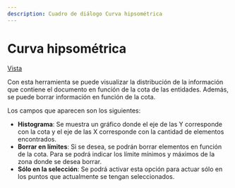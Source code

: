 ```yaml
---
description: Cuadro de diálogo Curva hipsométrica
---
```


# Curva hipsométrica

[Vista](../fichas-de-herramientas/untitled-248/untitled-236.md)

Con esta herramienta se puede visualizar la distribución de la información que contiene el documento en función de la cota de las entidades. Además, se puede borrar información en función de la cota.

Los campos que aparecen son los siguientes:

* **Histograma**: Se muestra un gráfico donde el eje de las Y corresponde con la cota y el eje de las X corresponde con la cantidad de elementos encontrados.
* **Borrar en límites**: Si se desea, se podrán borrar elementos en función de la cota. Para se podrá indicar los límite mínimos y máximos de la zona donde se desea borrar.
* **Sólo en la selección**: Se podrá activar esta opción para actuar sólo en los puntos que actualmente se tengan seleccionados.

